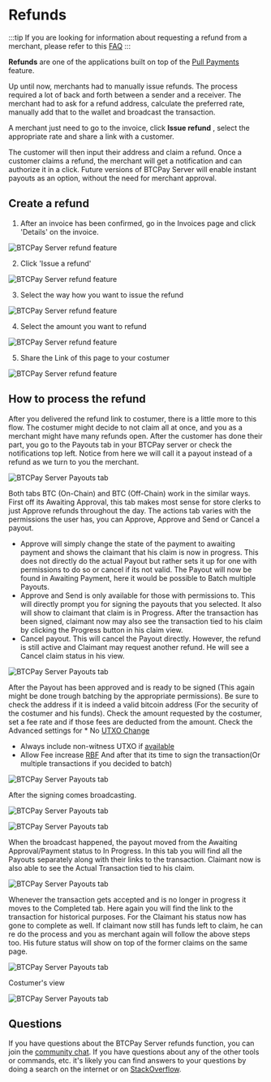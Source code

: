 # Refunds

:::tip
If you are looking for information about requesting a refund from a merchant, please refer to this [FAQ](./FAQ/General.md#what-if-i-have-a-problem-with-a-paid-invoice)
:::

**Refunds** are one of the applications built on top of the [Pull Payments](./PullPayments.md) feature.

Up until now, merchants had to manually issue refunds.
The process required a lot of back and forth between a sender and a receiver. The merchant had to ask for a refund address, calculate the preferred rate, manually add that to the wallet and broadcast the transaction.

A merchant just need to go to the invoice, click **Issue refund** , select the appropriate rate and share a link with a customer.

The customer will then input their address and claim a refund. Once a customer claims a refund, the merchant will get a notification and can authorize it in a click.
Future versions of BTCPay Server will enable instant payouts as an option, without the need for merchant approval.

## Create a refund

1. After an invoice has been confirmed, go in the Invoices page and click 'Details' on the invoice.

![BTCPay Server refund feature](./img/refunds/invoices-details.jpg "BTCPay Server refund feature")

2. Click 'Issue a refund'

![BTCPay Server refund feature](./img/refunds/issue-refund.jpg "BTCPay Server refund feature")

3. Select the way how you want to issue the refund

![BTCPay Server refund feature](./img/refunds/issue-refund-payment-option.jpg "BTCPay Server refund feature")

4. Select the amount you want to refund

![BTCPay Server refund feature](./img/refunds/issue-refund-amount.jpg "BTCPay Server refund feature")

5. Share the Link of this page to your costumer

![BTCPay Server refund feature](./img/refunds/claimingside.jpg "BTCPay Server refund feature")

## How to process the refund

After you delivered the refund link to costumer, there is a little more to this flow.
The costumer might decide to not claim all at once, and you as a merchant might have many refunds open.
After the customer has done their part, you go to the Payouts tab in your BTCPay server or check the notifications top left.
Notice from here we will call it a payout instead of a refund as we turn to you the merchant.

![BTCPay Server Payouts tab](./img/refunds/claim-notification.jpg "BTCPay Server refund feature")

Both tabs BTC (On-Chain) and BTC (Off-Chain) work in the similar ways.
First off its Awaiting Approval, this tab makes most sense for store clerks to just Approve refunds throughout the day.
The actions tab varies with the permissions the user has, you can Approve, Approve and Send or Cancel a payout.
* Approve will simply change the state of the payment to awaiting payment and shows the claimant that his claim is now in progress.
This does not directly do the actual Payout but rather sets it up for one with permissions to do so or cancel if its not valid.
The Payout will now be found in Awaiting Payment, here it would be possible to Batch multiple Payouts.
* Approve and Send is only available for those with permissions to.
This will directly prompt you for signing the payouts that you selected. It also will show to claimant that claim is in Progress.
After the transaction has been signed, claimant now may also see the transaction tied to his claim by clicking the Progress button in his claim view.
* Cancel payout.
This will cancel the Payout directly.
However, the refund is still active and Claimant may request another refund. He will see a Cancel claim status in his view.

![BTCPay Server Payouts tab](./img/refunds/payouts-status3-options-appr.jpg "BTCPay Server refund feature")

After the Payout has been approved and is ready to be signed (This again might be done trough batching by the appropriate permissions).
Be sure to check the address if it is indeed a valid bitcoin address (For the security of the costumer and his funds).
Check the amount requested by the costumer, set a fee rate and if those fees are deducted from the amount.
Check the Advanced settings for * No [UTXO Change](./Wallet.md)
* Always include non-witness UTXO if [available](https://medium.com/@jmacato/wasabi-wallets-advisory-for-trezor-users-7d942c727f92)
* Allow Fee increase [RBF](./Wallet.md)
And after that its time to sign the transaction(Or multiple transactions if you decided to batch)

![BTCPay Server Payouts tab](./img/refunds/payouts-status4-options-sign3-adv.jpg "BTCPay Server refund feature")

After the signing comes broadcasting.

![BTCPay Server Payouts tab](./img/refunds/payouts-status4-broadcast1.jpg "BTCPay Server refund feature")

![BTCPay Server Payouts tab](./img/refunds/payout-status-succesfull.jpg "BTCPay Server refund feature")

When the broadcast happened, the payout moved from the Awaiting Approval/Payment status to In Progress.
In this tab you will find all the Payouts separately along with their links to the transaction.
Claimant now is also able to see the Actual Transaction tied to his claim.

![BTCPay Server Payouts tab](./img/refunds/payout-status-progress.jpg "BTCPay Server refund feature")

Whenever the transaction gets accepted and is no longer in progress it moves to the Completed tab.
Here again you will find the link to the transaction for historical purposes.
For the Claimant his status now has gone to complete as well.
If claimant now still has funds left to claim, he can re do the process and you as merchant again will follow the above steps too.
His future status will show on top of the former claims on the same page.

![BTCPay Server Payouts tab](./img/refunds/payouts-status5-completed1.jpg "BTCPay Server refund feature")

Costumer's view

![BTCPay Server Payouts tab](./img/refunds/claiment-completed1.jpg "BTCPay Server refund feature")

## Questions

If you have questions about the BTCPay Server refunds function, you can join the [community chat](https://chat.btcpayserver.org/).
If you have questions about any of the other tools or commands, etc. it's likely you can find answers to your questions by doing a search on the internet or on [StackOverflow](https://stackoverflow.com/).